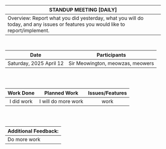 | STANDUP MEETING [DAILY] |
| ---  | 
|  Overview: Report what you did yesterday, what you will do today, and any issues or features you would like to report/implement.|

<br>

|       Date      |   Participants   |
| :-------------: | :---------------:|
|Saturday, 2025 April 12 | Sir Meowington, meowzas, meowers

<br>
<br>

|       Work Done      |   Planned Work        |    Issues/Features |
| :-------------:      | :--------------------:| :----------------: |
|    I did work        |  I will do more work  |         work       |

<br>
<br>

| Additional Feedback: |
|:---------------------|
| Do more work                   |